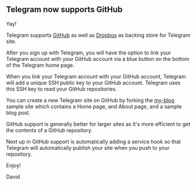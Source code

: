 ## Telegram now supports GitHub

Yay!

Telegram supports [GitHub](https://github.com) as well as [Dropbox](http://dropbox.com)
as backing store for Telegram site.

After you sign up with Telegram, you will have the option to link your Telegram 
account with your GitHub account via a blue button on the bottom of the Telegram home
page.

When you link your Telegram account with your GitHub account, Telegram will add a unique
SSH public key to your GitHub account.  Telegram uses this SSH key to read your GitHub repositories.

You can create a new Telegram site on GitHub by forking the [my-blog](https://github.com/telegr-am/my-blog)
sample site which contains a Home page, and About page, and a sample blog post.

GitHub support is generally better for larger sites as it's more efficient to get the
contents of a GitHub repository.

Next up in GitHub support is automatically adding a service hook so that Telegram will automatically
publish your site when you push to your repository.

Enjoy!

David


[title: GitHub Support]: /
[category: Tech]: /
[date: 2012/06/18]: /
[tags: {github, tech}]: /

